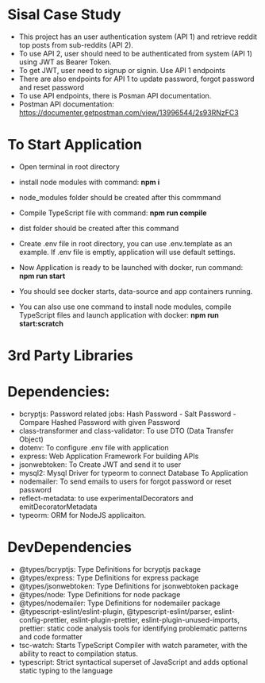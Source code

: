 # Sisal Case Study

- This project has an user authentication system (API 1) and retrieve reddit top posts from sub-reddits (API 2).
- To use API 2, user should need to be authenticated from system (API 1) using JWT as Bearer Token.
- To get JWT, user need to signup or signin. Use API 1 endpoints
- There are also endpoints for API 1 to update password, forgot password and reset password
- To use API endpoints, there is Posman API documentation.
- Postman API documentation: https://documenter.getpostman.com/view/13996544/2s93RNzFC3

# To Start Application

- Open terminal in root directory

- install node modules with command: **npm i**

- node_modules folder should be created after this commmand

- Compile TypeScript file with command: **npm run compile**

- dist folder should be created after this command

- Create .env file in root directory, you can use .env.template as an example. If .env file is emptly, application will use default settings.

- Now Application is ready to be launched with docker, run command: **npm run start**

- You should see docker starts, data-source and app containers running.

- You can also use one command to install node modules, compile TypeScript files and launch application with docker: **npm run start:scratch**

# 3rd Party Libraries

# Dependencies:

- bcryptjs: Password related jobs: Hash Password - Salt Password - Compare Hashed Password with given Password
- class-transformer and class-validator: To use DTO (Data Transfer Object)
- dotenv: To configure .env file with application
- express: Web Application Framework For building APIs
- jsonwebtoken: To Create JWT and send it to user
- mysql2: Mysql Driver for typeorm to connect Database To Application
- nodemailer: To send emails to users for forgot password or reset password
- reflect-metadata: to use experimentalDecorators and emitDecoratorMetadata
- typeorm: ORM for NodeJS applicaiton.

# DevDependencies

- @types/bcryptjs: Type Definitions for bcryptjs package
- @types/express: Type Definitions for express package
- @types/jsonwebtoken: Type Definitions for jsonwebtoken package
- @types/node: Type Definitions for node package
- @types/nodemailer: Type Definitions for nodemailer package
- @typescript-eslint/eslint-plugin, @typescript-eslint/parser, eslint-config-prettier, eslint-plugin-prettier, eslint-plugin-unused-imports, prettier: static code analysis tools for identifying problematic patterns and code formatter
- tsc-watch: Starts TypeScript Compiler with watch parameter, with the ability to react to compilation status.
- typescript: Strict syntactical superset of JavaScript and adds optional static typing to the language
